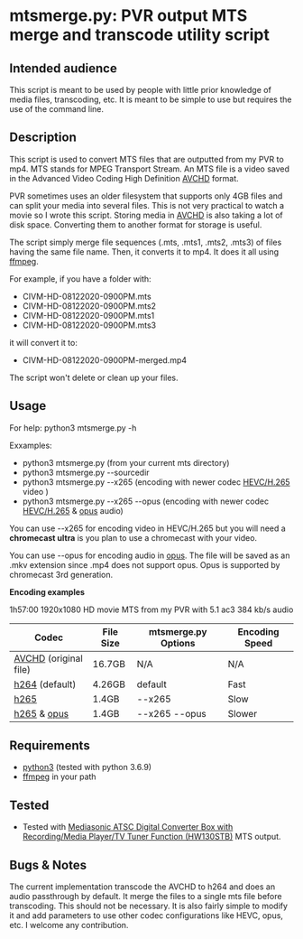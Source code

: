 # mtsmerge.py: PVR output MTS merge and transcode utility script

## Intended audience 
This script is meant to be used by people with little prior knowledge of media files, transcoding, etc. It is meant to be simple to use but requires the use of the command line.

## Description
This script is used to convert MTS files that are outputted from my PVR to mp4. MTS stands for MPEG Transport Stream. An MTS file is a video saved in the Advanced Video Coding High Definition [AVCHD](https://en.wikipedia.org/wiki/AVCHD) format. 

PVR sometimes uses an older filesystem that supports only 4GB files and can split your media into several files. This is not very practical to watch a movie so I wrote this script. Storing media in [AVCHD](https://en.wikipedia.org/wiki/AVCHD) is also taking a lot of disk space. Converting them to another format for storage is useful.

The script simply merge file sequences (.mts, .mts1, .mts2, .mts3) of files having the same file name. Then, it converts it to mp4. It does it all using [ffmpeg](https://ffmpeg.org/). 

For example, if you have a folder with:

* CIVM-HD-08122020-0900PM.mts   
* CIVM-HD-08122020-0900PM.mts2
* CIVM-HD-08122020-0900PM.mts1 
* CIVM-HD-08122020-0900PM.mts3

it will convert it to:
* CIVM-HD-08122020-0900PM-merged.mp4

The script won't delete or clean up your files.

## Usage

For help:
python3 mtsmerge.py -h

Exxamples:
* python3 mtsmerge.py (from your current mts directory)
* python3 mtsmerge.py --sourcedir <media folder> 
* python3 mtsmerge.py --x265 (encoding with newer codec [HEVC/H.265](https://en.wikipedia.org/wiki/High_Efficiency_Video_Coding) video )
* python3 mtsmerge.py --x265 --opus (encoding with newer codec [HEVC/H.265](https://en.wikipedia.org/wiki/High_Efficiency_Video_Coding) & [opus](https://opus-codec.org/) audio)

You can use --x265 for encoding video in HEVC/H.265 but you will need a **chromecast ultra** is you plan to use a chromecast with your video.

You can use --opus for encoding audio in [opus](https://opus-codec.org/). The file will be saved as an .mkv extension since .mp4 does not support opus. Opus is supported by chromecast 3rd generation.

**Encoding examples**

1h57:00 1920x1080 HD movie MTS from my PVR with 5.1 ac3 384 kb/s audio

| Codec | File Size | mtsmerge.py Options | Encoding Speed |
--- | --- | --- | --- |
| [AVCHD](https://en.wikipedia.org/wiki/AVCHD) (original file) | 16.7GB | N/A | N/A
| [h264](https://en.wikipedia.org/wiki/Advanced_Video_Coding) (default) | 4.26GB | default | Fast |
| [h265](https://en.wikipedia.org/wiki/High_Efficiency_Video_Coding)  | 1.4GB | --x265 | Slow |
| [h265](https://en.wikipedia.org/wiki/High_Efficiency_Video_Coding) & [opus](https://opus-codec.org/)  | 1.4GB | --x265 --opus | Slower |

## Requirements
* [python3](https://www.python.org/) (tested with python 3.6.9)
* [ffmpeg](https://ffmpeg.org/) in your path

## Tested
* Tested with [Mediasonic ATSC Digital Converter Box with Recording/Media Player/TV Tuner Function (HW130STB)](https://www.amazon.ca/-/fr/gp/product/B01EW098XS/ref=ppx_yo_dt_b_search_asin_title?ie=UTF8&psc=1) MTS output.

## Bugs & Notes

The current implementation transcode the AVCHD to h264 and does an audio passthrough by default. It merge the files to a single mts file before transcoding. This should not be necessary. It is also fairly simple to modify it and add parameters to use other codec configurations like HEVC, opus, etc. I welcome any contribution. 



